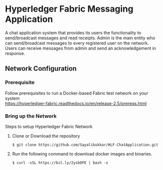 # Hyperledger Fabric Messaging Application

A chat application system that provides its users the functionality to send/broadcast messages and read receipts. Admin is the main entity who can send/broadcast messages to every registered user on the network. Users can receive messages from admin and send an acknowledgement in response.

## Network Configuration

### Prerequisite

Follow prerequisites to run a Docker-based Fabric test network on your system<br/>
https://hyperledger-fabric.readthedocs.io/en/release-2.5/prereqs.html

###  Bring up the Network

Steps to setup Hyperledger Fabric Network 
1. Clone or Download the repository
   
       $ git clone https://github.com/Sayalikukkar/HLF-ChatApplication.git
2. Run the following command to download docker images and binaries.

       $ curl -sSL https://bit.ly/2ysbOFE | bash -s 

       





